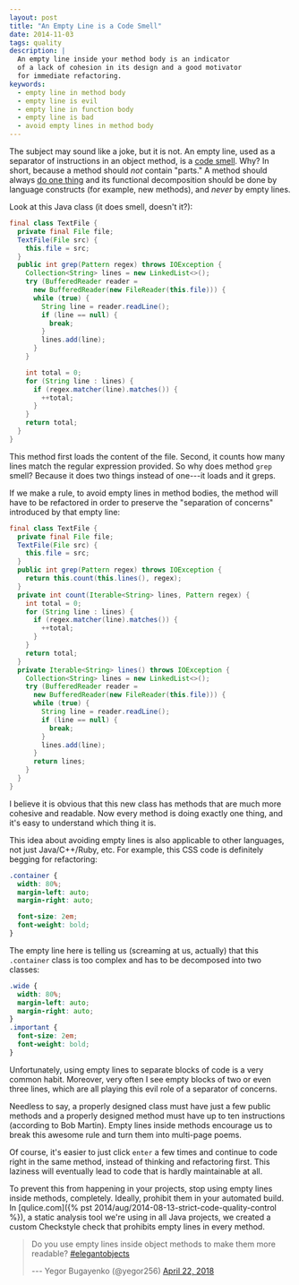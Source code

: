 ```yaml
---
layout: post
title: "An Empty Line is a Code Smell"
date: 2014-11-03
tags: quality
description: |
  An empty line inside your method body is an indicator
  of a lack of cohesion in its design and a good motivator
  for immediate refactoring.
keywords:
  - empty line in method body
  - empty line is evil
  - empty line in function body
  - empty line is bad
  - avoid empty lines in method body
---
```


The subject may sound like a joke, but it is not. An empty line,
used as a separator of instructions in an object method, is a
[code smell](https://en.wikipedia.org/wiki/Code_smell).
Why? In short, because a method should _not_ contain "parts." A method
should always [do one thing](https://en.wikipedia.org/wiki/Single_responsibility_principle)
and its functional decomposition should be done by language constructs
(for example, new methods), and _never_ by empty lines.

<!--more-->

Look at this Java class (it does smell, doesn't it?):

```java
final class TextFile {
  private final File file;
  TextFile(File src) {
    this.file = src;
  }
  public int grep(Pattern regex) throws IOException {
    Collection<String> lines = new LinkedList<>();
    try (BufferedReader reader =
      new BufferedReader(new FileReader(this.file))) {
      while (true) {
        String line = reader.readLine();
        if (line == null) {
          break;
        }
        lines.add(line);
      }
    }

    int total = 0;
    for (String line : lines) {
      if (regex.matcher(line).matches()) {
        ++total;
      }
    }
    return total;
  }
}
```

This method first loads the content of the file. Second, it
counts how many lines match the regular expression provided. So why does
method `grep` smell? Because it does two things instead of one---it loads and it greps.

If we make a rule, to avoid empty lines in method bodies, the method
will have to be refactored in order to preserve the "separation of concerns"
introduced by that empty line:

```java
final class TextFile {
  private final File file;
  TextFile(File src) {
    this.file = src;
  }
  public int grep(Pattern regex) throws IOException {
    return this.count(this.lines(), regex);
  }
  private int count(Iterable<String> lines, Pattern regex) {
    int total = 0;
    for (String line : lines) {
      if (regex.matcher(line).matches()) {
        ++total;
      }
    }
    return total;
  }
  private Iterable<String> lines() throws IOException {
    Collection<String> lines = new LinkedList<>();
    try (BufferedReader reader =
      new BufferedReader(new FileReader(this.file))) {
      while (true) {
        String line = reader.readLine();
        if (line == null) {
          break;
        }
        lines.add(line);
      }
      return lines;
    }
  }
}
```

I believe it is obvious that this new class has methods that are
much more cohesive and readable. Now every method is doing exactly
one thing, and it's easy to understand which thing it is.

This idea about avoiding empty lines is also applicable to other languages,
not just Java/C++/Ruby, etc. For example, this CSS code is
definitely begging for refactoring:

```css
.container {
  width: 80%;
  margin-left: auto;
  margin-right: auto;

  font-size: 2em;
  font-weight: bold;
}
```

The empty line here is telling us (screaming at us, actually) that this `.container`
class is too complex and has to be decomposed into two classes:

```css
.wide {
  width: 80%;
  margin-left: auto;
  margin-right: auto;
}
.important {
  font-size: 2em;
  font-weight: bold;
}
```

Unfortunately, using empty lines to separate blocks of code is a very common habit.
Moreover, very often I see empty blocks of two or even three lines, which are all
playing this evil role of a separator of concerns.

Needless to say, a properly designed class must have just a few public
methods and a properly designed method must have up to ten instructions
(according to Bob Martin).
Empty lines inside methods encourage us to break this awesome rule and
turn them into multi-page poems.

Of course, it's easier to just click `enter` a few times and continue to
code right in the same method, instead of thinking and refactoring first.
This laziness will eventually lead to code that is hardly maintainable
at all.

To prevent this from happening in your projects, stop using empty
lines inside methods, completely. Ideally, prohibit them in your automated build.
In [qulice.com]({% pst 2014/aug/2014-08-13-strict-code-quality-control %}),
a static analysis tool we're using in all Java projects,
we created a custom Checkstyle check that prohibits empty lines in every
method.

<blockquote class="twitter-tweet" data-lang="en"><p lang="en" dir="ltr">Do you use empty lines inside object methods to make them more readable? <a href="https://twitter.com/hashtag/elegantobjects?src=hash&amp;ref_src=twsrc%5Etfw">#elegantobjects</a></p>--- Yegor Bugayenko (@yegor256) <a href="https://twitter.com/yegor256/status/987978512123523072?ref_src=twsrc%5Etfw">April 22, 2018</a></blockquote>
<script async src="https://platform.twitter.com/widgets.js" charset="utf-8"></script>
